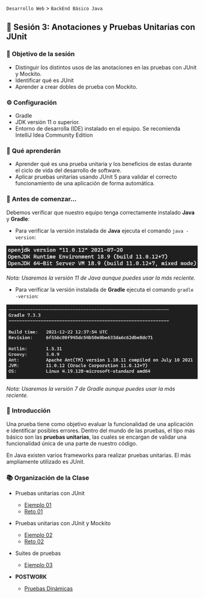 `Desarrollo Web` > `BackEnd Básico Java`

## 👋 Sesión 3: Anotaciones y Pruebas Unitarias con JUnit

### 🎯 Objetivo de la sesión

- Distinguir los distintos usos de las anotaciones en las pruebas con JUnit y Mockito.
- Identificar qué es JUnit
- Aprender a crear dobles de prueba con Mockito.


### ⚙ Configuración

- Gradle
- JDK versión 11 o superior.
- Entorno de desarrolla (IDE) instalado en el equipo. Se recomienda IntelliJ Idea Community Edition

### 🎯 Qué aprenderán

- Aprender qué es una prueba unitaria y los beneficios de estas durante el ciclo de vida del desarrollo de software.
- Aplicar pruebas unitarias usando JUnit 5 para validar el correcto funcionamiento de una aplicación de forma automática.

### 👀 Antes de comenzar...

Debemos verificar que nuestro equipo tenga correctamente instalado **Java** y **Gradle**:

- Para verificar la versión instalada de **Java** ejecuta el comando `java -version`:

<img src="../java-version.png" alt="Versión de Java" />

*Nota: Usaremos la versión 11 de Java aunque puedes usar la más reciente.*

- Para verificar la versión instalada de **Gradle** ejecuta el comando `gradle -version`:

<img src="../gradle-version.png" alt="Versión de Gradle" />

*Nota: Usaremos la versión 7 de Gradle aunque puedes usar la más reciente.*

### 🎩 Introducción

Una prueba tiene como objetivo evaluar la funcionalidad de una aplicación e identificar posibles errores. Dentro del mundo de las pruebas, el tipo más básico son las **pruebas unitarias**, las cuales se encargan de validar una funcionalidad única de una parte de nuestro código. 

En Java existen varios frameworks para realizar pruebas unitarias. El más ampliamente utilizado es JUnit. 

### 📚 Organización de la Clase

- Pruebas unitarias con JUnit

	- [Ejemplo 01](Ejemplo-01)
	- [Reto 01](Reto-01)

- Pruebas unitarias con JUnit y Mockito

	- [Ejemplo 02](Ejemplo-02)
	- [Reto 02](Reto-02)

- Suites de pruebas

	- [Ejemplo 03](Ejemplo-03)
  

- **POSTWORK**
 
  - [Pruebas Dinámicas](Postwork)